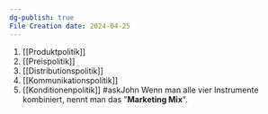 ```yaml
---
dg-publish: true
File Creation date: 2024-04-25
---
```

1. [[Produktpolitik]]
2. [[Preispolitik]]
3. [[Distributionspolitik]]
4. [[Kommunikationspolitik]]
5. [[Konditionenpolitik]] #askJohn 
Wenn man alle vier Instrumente kombiniert, nennt man das "**Marketing Mix**".